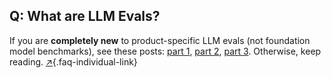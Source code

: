 ## Q: What are LLM Evals?

If you are **completely new** to product-specific LLM evals (not foundation model benchmarks), see these posts: [part 1](https://hamel.dev/evals), [part 2](https://hamel.dev/llm-judge/), [part 3](https://hamel.dev/field-guide).  Otherwise, keep reading. [↗](/blog/posts/evals-faq/what-are-llm-evals.html){.faq-individual-link}